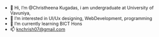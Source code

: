 - 👋 Hi, I’m @Christheena Kugadas, i am undergraduate at University of Vavuniya,
- 👀 I’m interested in UI/Ux designing, WebDevelopment, programming
- 🌱 I’m currently learning BICT Hons 
- 📫 knchrish07@gmail.com
<!---
Christhy05/Christhy05 is a ✨ special ✨ repository because its `README.md` (this file) appears on your GitHub profile.
You can click the Preview link to take a look at your changes.
--->

